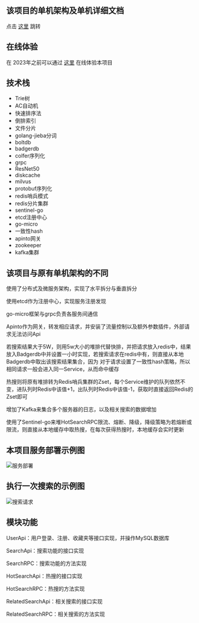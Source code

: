 ## 该项目的单机架构及单机详细文档
点击 [这里](https://github.com/lgdSearch/lgdSearch) 跳转

## 在线体验
在 2023年之前可以通过 [这里](http://121.196.207.80:8080) 在线体验本项目

## 技术栈

+ Trie树
+ AC自动机
+ 快速排序法
+ 倒排索引
+ 文件分片
+ golang-jieba分词
+ boltdb
+ badgerdb
+ colfer序列化
+ grpc
+ ResNet50
+ diskcache
+ milvus
+ protobuf序列化
+ redis哨兵模式
+ redis分片集群
+ sentinel-go
+ etcd注册中心
+ go-micro
+ 一致性hash
+ apinto网关
+ zookeeper
+ kafka集群

## 该项目与原有单机架构的不同
使用了分布式及微服务架构，实现了水平拆分与垂直拆分

使用etcd作为注册中心，实现服务注册发现

go-micro框架与grpc负责各服务间通信

Apinto作为网关，转发相应请求，并安装了流量控制以及额外参数插件，外部请求无法访问Api

若搜索结果大于5W，则用5w大小的堆排代替快排，并把请求放入redis中，结果放入Badgerdb中并设置一小时实现，若搜索请求在redis中有，则直接从本地Badgerdb中取出该搜索结果集合，因为
对于请求设置了一致性hash策略，所以相同请求一般会进入同一Service，从而命中缓存

热搜则将原有堆排转为Redis哨兵集群的Zset，每个Service维护的队列依然不变，进队列时Redis中该值+1，出队列时Redis中该值-1，获取时直接返回Redis的Zset即可

增加了Kafka来集合多个服务器的日志，以及相关搜索的数据增加

使用了Sentinel-go来堆HotSearchRPC限流、熔断、降级，降级策略为若熔断或限流，则直接从本地缓存中取热搜，在每次获得热搜时，本地缓存会实时更新

## 本项目服务部署示例图
![服务部署](https://user-images.githubusercontent.com/71314983/184846392-482324c3-c09c-4e93-8cb1-a228ee582143.jpg)

## 执行一次搜索的示例图

![搜索请求](https://user-images.githubusercontent.com/71314983/184942343-bd8950a7-a70c-47cb-9064-2da5f11bd022.jpg)


## 模块功能

UserApi：用户登录、注册、收藏夹等接口实现，并操作MySQL数据库

SearchApi：搜索功能的接口实现

SearchRPC：搜索功能的方法实现

HotSearchApi：热搜的接口实现

HotSearchRPC：热搜的方法实现

RelatedSearchApi：相关搜索的接口实现

RelatedSearchRPC：相关搜索的方法实现

